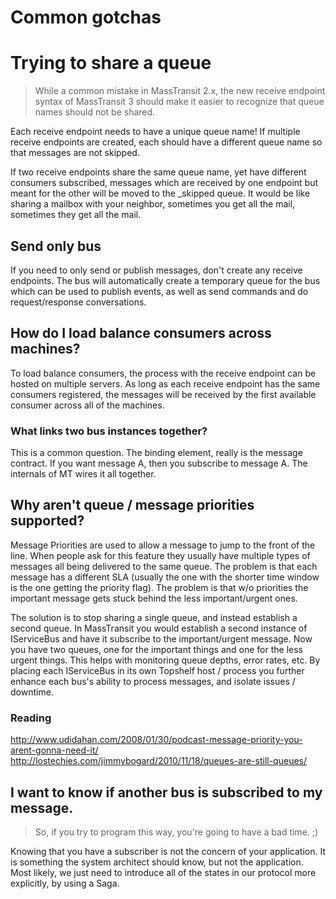 # Common gotchas

# Trying to share a queue

> While a common mistake in MassTransit 2.x, the new receive endpoint syntax of MassTransit 3 should
> make it easier to recognize that queue names should not be shared.

Each receive endpoint needs to have a unique queue name! If multiple receive endpoints are created,
each should have a different queue name so that messages are not skipped.

If two receive endpoints share the same queue name, yet have different consumers subscribed, messages
which are received by one endpoint but meant for the other will be moved to the _skipped queue. It
would be like sharing a mailbox with your neighbor, sometimes you get all the mail, sometimes they
get all the mail.

## Send only bus

If you need to only send or publish messages, don't create any receive endpoints. The bus will
automatically create a temporary queue for the bus which can be used to publish events, as well as
send commands and do request/response conversations.

## How do I load balance consumers across machines?

To load balance consumers, the process with the receive endpoint can be hosted on multiple servers.
As long as each receive endpoint has the same consumers registered, the messages will be received
by the first available consumer across all of the machines.

### What links two bus instances together?

This is a common question. The binding element, really is the
message contract. If you want message A, then you subscribe to
message A. The internals of MT wires it all together.

## Why aren't queue / message priorities supported?

Message Priorities are used to allow a message to jump to the front
of the line. When people ask for this feature they usually have multiple
types of messages all being delivered to the same queue. The problem
is that each message has a different SLA (usually the one with the
shorter time window is the one getting the priority flag). The problem
is that w/o priorities the important message gets stuck behind the
less important/urgent ones.

The solution is to stop sharing a single queue, and instead establish
a second queue. In MassTransit you would establish a second instance
of IServiceBus and have it subscribe to the important/urgent
message. Now you have two queues, one for the important things and one
for the less urgent things. This helps with monitoring queue depths,
error rates, etc. By placing each IServiceBus in its own Topshelf host
/ process you further enhance each bus's ability to process messages, and
isolate issues / downtime.

### Reading

http://www.udidahan.com/2008/01/30/podcast-message-priority-you-arent-gonna-need-it/
http://lostechies.com/jimmybogard/2010/11/18/queues-are-still-queues/

## I want to know if another bus is subscribed to my message.

> So, if you try to program this way, you're going to have a bad time. ;)

Knowing that you have a subscriber is not the concern of your application.
It is something the system architect should know, but not the application.
Most likely, we just need to introduce all of the states in our protocol
more explicitly, by using a Saga.
